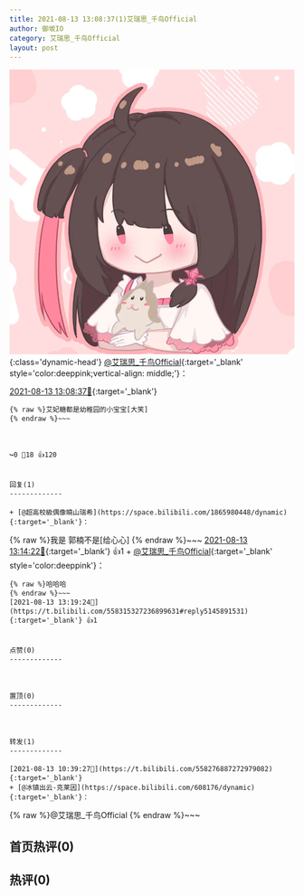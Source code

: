 ```yaml
---
title: 2021-08-13 13:08:37(1)艾瑞思_千鸟Official
author: 御坂IO
category: 艾瑞思_千鸟Official
layout: post
---
```


![img](/images/7e08840c56f251de28bdf766b647bd5fe9a5d50a.jpg){:class='dynamic-head'}
[@艾瑞思_千鸟Official](https://space.bilibili.com/1090010845/dynamic){:target='_blank' style='color:deeppink;vertical-align: middle;'}：

[2021-08-13 13:08:37🔗](https://t.bilibili.com/558315327236899631){:target='_blank'}

~~~
{% raw %}艾妃糖都是幼稚园的小宝宝[大笑]
{% endraw %}~~~



↪️0 💬18 👍120


回复(1)
-------------

+ [@超高校級偶像曉山瑞希](https://space.bilibili.com/1865980448/dynamic){:target='_blank'}：
~~~
{% raw %}我是 郭楠不是[给心心]
{% endraw %}~~~
[2021-08-13 13:14:22🔗](https://t.bilibili.com/558315327236899631#reply5145851547){:target='_blank'} 👍1
    + [@艾瑞思_千鸟Official](https://space.bilibili.com/1090010845/dynamic){:target='_blank' style='color:deeppink'}：
~~~
{% raw %}哈哈哈
{% endraw %}~~~
[2021-08-13 13:19:24🔗](https://t.bilibili.com/558315327236899631#reply5145891531){:target='_blank'} 👍1


点赞(0)
-------------



置顶(0)
-------------



转发(1)
-------------

[2021-08-13 10:39:27🔗](https://t.bilibili.com/558276887272979082){:target='_blank'}
+ [@冰镇出云-克莱因](https://space.bilibili.com/608176/dynamic){:target='_blank'}：
~~~
{% raw %}@艾瑞思_千鸟Official
{% endraw %}~~~






首页热评(0)
-------------



热评(0)
-------------




